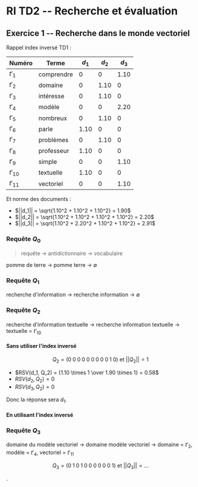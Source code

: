# RI TD2 -- Recherche et évaluation

## Exercice 1 -- Recherche dans le monde vectoriel

Rappel index inversé TD1 :

Numéro    | Terme      | $d_1$ | $d_2$ | $d_3$
----------|------------|-------|-------|------
$t'_1$    | comprendre | 0     | 0     | 1.10
$t'_2$    | domaine    | 0     | 1.10  | 0
$t'_3$    | intéresse  | 0     | 1.10  | 0
$t'_4$    | modèle     | 0     | 0     | 2.20
$t'_5$    | nombreux   | 0     | 1.10  | 0
$t'_6$    | parle      | 1.10  | 0     | 0
$t'_7$    | problèmes  | 0     | 1.10  | 0
$t'_8$    | professeur | 1.10  | 0     | 0
$t'_9$    | simple     | 0     | 0     | 1.10
$t'_{10}$ | textuelle  | 1.10  | 0     | 0
$t'_{11}$ | vectoriel  | 0     | 0     | 1.10

Et norme des documents :

- $||d_1|| = \sqrt{1.10^2 + 1.10^2 + 1.10^2} = 1.90$
- $||d_2|| = \sqrt{1.10^2 + 1.10^2 + 1.10^2 + 1.10^2} = 2.20$
- $||d_3|| = \sqrt{1.10^2 + 2.20^2 + 1.10^2 + 1.10^2} = 2.91$

### Requête $Q_0$

> requête $\rightarrow$ antidictionnaire $\rightarrow$ vocabulaire

pomme de terre $\rightarrow$ pomme terre $\rightarrow$ $\emptyset$

### Requête $Q_1$

recherche d'information $\rightarrow$ recherche information $\rightarrow$ $\emptyset$

### Requête $Q_2$

recherche d'information textuelle $\rightarrow$ recherche information textuelle $\rightarrow$ textuelle = $t'_{10}$

#### Sans utiliser l'index inversé

$$
Q_2 = (0\;0\;0\;0\;0\;0\;0\;0\;0\;1\;0) \text{ et } ||Q_2|| = 1
$$

- $RSV(d_1, Q_2) = {1.10 \times 1 \over 1.90 \times 1} = 0.58$
- $RSV(d_2, Q_2) = 0$
- $RSV(d_3, Q_2) = 0$

Donc la réponse sera $d_1$.

#### En utilisant l'index inversé

### Requête $Q_3$

domaine du modèle vectoriel $\rightarrow$ domaine modèle vectoriel $\rightarrow$ domaine = $t'_2$, modèle = $t'_4$, vectoriel = $t'_{11}$

$$
Q_3 = (0\;1\;0\;1\;0\;0\;0\;0\;0\;0\;1) \text{ et } ||Q_3|| = ...
$$





.
